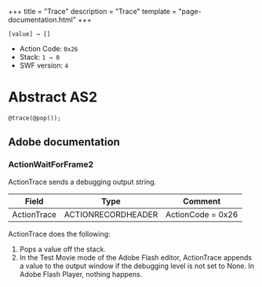 +++
title = "Trace"
description = "Trace"
template = "page-documentation.html"
+++

```
[value] → []
```

- Action Code: `0x26`
- Stack: `1 → 0`
- SWF version: `4`

# Abstract AS2

```
@trace(@pop());
```

## Adobe documentation

### ActionWaitForFrame2

ActionTrace sends a debugging output string.

| Field               | Type               | Comment                               |
|---------------------|--------------------|---------------------------------------|
| ActionTrace         | ACTIONRECORDHEADER | ActionCode = 0x26                     |

ActionTrace does the following:
1. Pops a value off the stack.
2. In the Test Movie mode of the Adobe Flash editor, ActionTrace appends a value to the output window if
the debugging level is not set to None.
In Adobe Flash Player, nothing happens.
